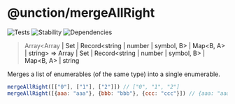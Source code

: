 # @unction/mergeAllRight

![Tests][BADGE_TRAVIS]
![Stability][BADGE_STABILITY]
![Dependencies][BADGE_DEPENDENCY]

> Array<Array<A> | Set<A> | Record<string | number | symbol, B> | Map<B, A> | string> => Array<A> | Set<A> | Record<string | number | symbol, B> | Map<B, A> | string

Merges a list of enumerables (of the same type) into a single enumerable.

``` javascript
mergeAllRight([["0"], ["1"], ["2"]]) // ["0", "1", "2"]
mergeAllRight([{aaa: "aaa"}, {bbb: "bbb"}, {ccc: "ccc"}]) // {aaa: "aaa", bbb: "bbb", ccc: "ccc",}
```

[BADGE_TRAVIS]: https://img.shields.io/travis/unctionjs/mergeAllRight.svg?maxAge=2592000&style=flat-square
[BADGE_STABILITY]: https://img.shields.io/badge/stability-strong-green.svg?maxAge=2592000&style=flat-square
[BADGE_DEPENDENCY]: https://img.shields.io/david/unctionjs/mergeAllRight.svg?maxAge=2592000&style=flat-square
